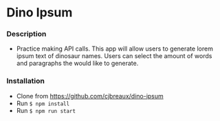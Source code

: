 # Dino Ipsum

### Description
* Practice making API calls. This app will allow users to generate lorem ipsum text of dinosaur names. Users can select the amount of words and paragraphs the would like to generate.

### Installation
* Clone from https://github.com/cjbreaux/dino-ipsum
* Run `$ npm install`
* Run `$ npm run start`


